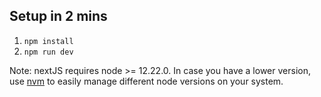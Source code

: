 ## Setup in 2 mins
1. `npm install`
2. `npm run dev`

Note: nextJS requires node >= 12.22.0. In case you have a lower version, use [nvm](https://github.com/nvm-sh/nvm) to easily manage different node versions on your system. 
 
